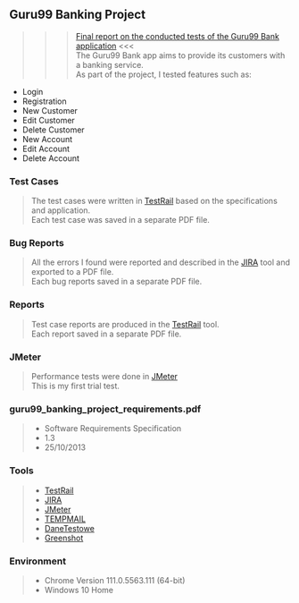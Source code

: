 ## Guru99 Banking Project
>>> [Final report on the conducted tests of the Guru99 Bank application](https://github.com/adamcegielka/My_Test_Projects/blob/main/Guru99%20Bank/Test_Report.md) <<< <br>
The Guru99 Bank app aims to provide its customers with a banking service.<br> 
As part of the project, I tested features such as:
- Login
- Registration
- New Customer
- Edit Customer
- Delete Customer
- New Account
- Edit Account
- Delete Account

### Test Cases
> The test cases were written in [TestRail](https://www.gurock.com/testrail/) based on the specifications and application.<br>
> Each test case was saved in a separate PDF file.

### Bug Reports
> All the errors I found were reported and described in the [JIRA](https://www.atlassian.com/pl/software/jira/) tool and exported to a PDF file.<br>
> Each bug reports saved in a separate PDF file.

### Reports
> Test case reports are produced in the [TestRail](https://www.gurock.com/testrail/) tool.<br>
> Each report saved in a separate PDF file.

### JMeter
> Performance tests were done in  [JMeter](https://jmeter.apache.org/)<br>
> This is my first trial test.

### guru99_banking_project_requirements.pdf
> - Software Requirements Specification <br>
> - 1.3 <br>
> - 25/10/2013

### Tools
> - [TestRail](https://www.gurock.com/testrail/)<br>
> - [JIRA](https://www.atlassian.com/pl/software/jira/)<br>
> - [JMeter](https://jmeter.apache.org/)<br>
> - [TEMPMAIL](https://temp-mail.org/pl/)<br> 
> - [DaneTestowe](https://danetestowe.pl/)<br> 
> - [Greenshot](https://getgreenshot.org/)

### Environment
> - Chrome Version 111.0.5563.111 (64-bit)<br>
> - Windows 10 Home